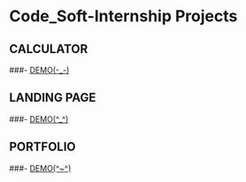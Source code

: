 # Code_Soft-Internship Projects

## CALCULATOR
###- [DEMO(-_-)](https://venomous-codebyte.github.io/Code_Soft-Internship/CALCULATOR/)

## LANDING PAGE
###- [DEMO(^_^)](https://venomous-codebyte.github.io/Code_Soft-Internship/LANDING_PAGE/)

## PORTFOLIO
###- [DEMO(^~^)](https://venomous-codebyte.github.io/Code_Soft-Internship/PORTFOLIO/)
